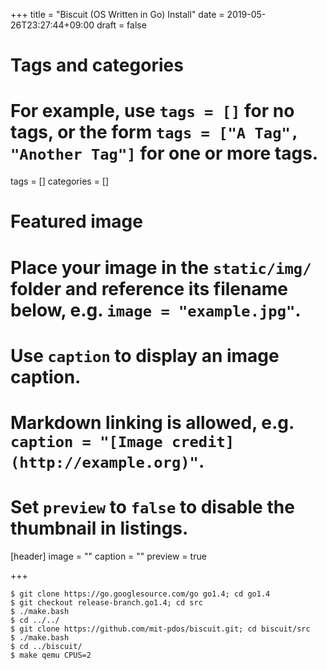 +++
title = "Biscuit (OS Written in Go) Install"
date = 2019-05-26T23:27:44+09:00
draft = false

# Tags and categories
# For example, use `tags = []` for no tags, or the form `tags = ["A Tag", "Another Tag"]` for one or more tags.
tags = []
categories = []

# Featured image
# Place your image in the `static/img/` folder and reference its filename below, e.g. `image = "example.jpg"`.
# Use `caption` to display an image caption.
#   Markdown linking is allowed, e.g. `caption = "[Image credit](http://example.org)"`.
# Set `preview` to `false` to disable the thumbnail in listings.
[header]
image = ""
caption = ""
preview = true

+++

```
$ git clone https://go.googlesource.com/go go1.4; cd go1.4
$ git checkout release-branch.go1.4; cd src
$ ./make.bash
$ cd ../../
$ git clone https://github.com/mit-pdos/biscuit.git; cd biscuit/src
$ ./make.bash
$ cd ../biscuit/
$ make qemu CPUS=2
```
